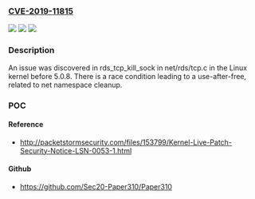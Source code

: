 ### [CVE-2019-11815](https://cve.mitre.org/cgi-bin/cvename.cgi?name=CVE-2019-11815)
![](https://img.shields.io/static/v1?label=Product&message=n%2Fa&color=blue)
![](https://img.shields.io/static/v1?label=Version&message=n%2Fa&color=blue)
![](https://img.shields.io/static/v1?label=Vulnerability&message=n%2Fa&color=brighgreen)

### Description

An issue was discovered in rds_tcp_kill_sock in net/rds/tcp.c in the Linux kernel before 5.0.8. There is a race condition leading to a use-after-free, related to net namespace cleanup.

### POC

#### Reference
- http://packetstormsecurity.com/files/153799/Kernel-Live-Patch-Security-Notice-LSN-0053-1.html

#### Github
- https://github.com/Sec20-Paper310/Paper310

